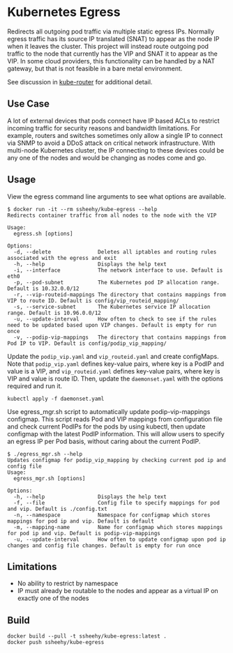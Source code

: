 # Kubernetes Egress
Redirects all outgoing pod traffic via multiple static egress IPs. Normally egress traffic has its source IP translated (SNAT) to appear as the node IP when it leaves the cluster. This project will instead route outgoing pod traffic to the node that currently has the VIP and SNAT it to appear as the VIP. In some cloud providers, this functionality can be handled by a NAT gateway, but that is not feasible in a bare metal environment.

See discussion in [kube-router](https://github.com/cloudnativelabs/kube-router/issues/434) for additional detail.

## Use Case
A lot of external devices that pods connect have IP based ACLs to restrict incoming traffic for security reasons and bandwidth limitations. For example, routers and switches sometimes only allow a single IP to connect via SNMP to avoid a DDoS attack on critical network infrastructure. With multi-node Kubernetes cluster, the IP connecting to these devices could be any one of the nodes and would be changing as nodes come and go.

## Usage
View the egress command line arguments to see what options are available.

```shell
$ docker run -it --rm ssheehy/kube-egress --help
Redirects container traffic from all nodes to the node with the VIP

Usage:
  egress.sh [options]

Options:
  -d, --delete               Deletes all iptables and routing rules associated with the egress and exit
  -h, --help                 Displays the help text
  -i, --interface            The network interface to use. Default is eth0
  -p, --pod-subnet           The Kubernetes pod IP allocation range. Default is 10.32.0.0/12
  -r, --vip-routeid-mappings The directory that contains mappings from VIP to route ID. Default is config/vip_routeid_mapping/
  -s, --service-subnet       The Kubernetes service IP allocation range. Default is 10.96.0.0/12
  -u, --update-interval      How often to check to see if the rules need to be updated based upon VIP changes. Default is empty for run once
  -v, --podip-vip-mappings   The directory that contains mappings from Pod IP to VIP. Default is config/podip_vip_mapping/
```

Update the `podip_vip.yaml` and `vip_routeid.yaml` and create configMaps.
Note that `podip_vip.yaml` defines key-value pairs, where key is a PodIP and value is a VIP,
and `vip_routeid.yaml` defines key-value pairs, where key is VIP and value is route ID.
Then, update the `daemonset.yaml` with the options required and run it.

```shell
kubectl apply -f daemonset.yaml
```

Use egress_mgr.sh script to automatically update podip-vip-mappings configmap.
This script reads Pod and VIP mappings from configuration file and check current
PodIPs for the pods by using kubectl, then update configmap with the latest PodIP information.
This will allow users to specify an egress IP per Pod basis, without caring about the current PodIP.

```shell
$ ./egress_mgr.sh --help
Updates configmap for podip_vip_mapping by checking current pod ip and config file
Usage:
  egress_mgr.sh [options]

Options:
  -h, --help                 Displays the help text
  -f, --file                 Config file to specify mappings for pod and vip. Default is ./config.txt
  -n, --namespace            Namespace for configmap which stores mappings for pod ip and vip. Default is default
  -m, --mapping-name         Name for configmap which stores mappings for pod ip and vip. Default is podip-vip-mappings
  -u, --update-interval      How often to update configmap upon pod ip changes and config file changes. Default is empty for run once
```

## Limitations
- No ability to restrict by namespace
- IP must already be routable to the nodes and appear as a virtual IP on exactly one of the nodes

## Build

```shell
docker build --pull -t ssheehy/kube-egress:latest .
docker push ssheehy/kube-egress
```

